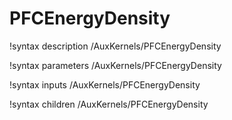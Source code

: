 <!-- MOOSE Documentation Stub: Remove this when content is added. -->

# PFCEnergyDensity
!syntax description /AuxKernels/PFCEnergyDensity

!syntax parameters /AuxKernels/PFCEnergyDensity

!syntax inputs /AuxKernels/PFCEnergyDensity

!syntax children /AuxKernels/PFCEnergyDensity
